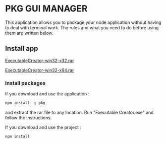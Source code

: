 # PKG GUI MANAGER

This application allows you to package your node application without having to deal with terminal work. The rules and what you need to do before using them are written below.


## Install app

[ExecutableCreator-win32-x32.rar](https://github.com/joergklein/packages/raw/master/centos/8/x86_64/rpms/hello-2.10-1.el8.x86_64.rpm)

[ExecutableCreator-win32-x64.rar](https://github.com/joergklein/packages/raw/master/centos/8/x86_64/rpms/hello-2.10-1.el8.x86_64.rpm)

### Install packages

If you download and use the application :

```sh
npm install -g pkg
```
and extract the rar file to any location. Run "Executable Creator.exe" and follow the instructions.


If you download and use the project :

```sh
npm install
```
